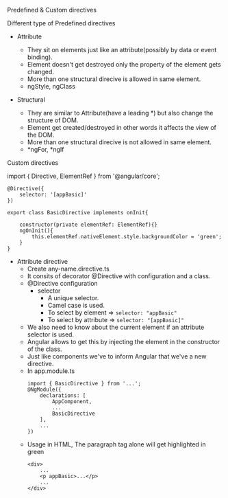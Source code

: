 Predefined & Custom directives

Different type of Predefined directives
-   Attribute
    -   They sit on elements just like an attribute(possibly by data or event binding).
    -   Element doesn't get destroyed only the property of the element gets changed.
    -   More than one structural direcive is allowed in same element.
    -   ngStyle, ngClass

-   Structural
    -   They are similar to Attribute(have a leading *) but also change the structure of DOM.
    -   Element get created/destroyed in other words it affects the view of the DOM.
    -   More than one structural direcive is not allowed in same element.
    -   *ngFor, *ngIf

Custom directives

import { Directive, ElementRef } from '@angular/core';

```
@Directive({
    selector: '[appBasic]'
})
```

```
export class BasicDirective implements onInit{
    
    constructor(private elementRef: ElementRef){}
    ngOnInit(){
        this.elementRef.nativeElement.style.backgroundColor = 'green';
    }
}
```
-   Attribute directive
    -   Create any-name.directive.ts
    -   It consits of decorator @Directive with configuration and a class.
    -   @Directive configuration
        -   selector
            -   A unique selector.
            -   Camel case is used.
            -   To select by element => ```selector: "appBasic"```
            -   To select by attribute => ```selector: "[appBasic]"```
    -   We also need to know about the current element if an attribute selector is used.
    -   Angular allows to get this by injecting the element in the constructor of the class.
    -   Just like components we've to inform Angular that we've a new directive.
    -   In app.module.ts
        ```
        import { BasicDirective } from '...';
        @NgModule({
            declarations: [
                AppComponent,
                ...
                BasicDirective
            ],
            ...
        })
        ```
    -   Usage in HTML, The paragraph tag alone will get highlighted in green
        ```
        <div>
            ...
            <p appBasic>...</p>
            ...
        </div>
        ```